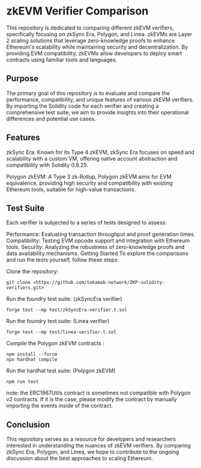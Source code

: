 # zkEVM Verifier Comparison
This repository is dedicated to comparing different zkEVM verifiers, specifically focusing on zkSync Era, Polygon, and Linea. zkEVMs are Layer 2 scaling solutions that leverage zero-knowledge proofs to enhance Ethereum's scalability while maintaining security and decentralization. By providing EVM compatibility, zkEVMs allow developers to deploy smart contracts using familiar tools and languages.

## Purpose
The primary goal of this repository is to evaluate and compare the performance, compatibility, and unique features of various zkEVM verifiers. By importing the Solidity code for each verifier and creating a comprehensive test suite, we aim to provide insights into their operational differences and potential use cases.

## Features
zkSync Era: Known for its Type 4 zkEVM, zkSync Era focuses on speed and scalability with a custom VM, offering native account abstraction and compatibility with Solidity 0.8.25.

Polygon zkEVM: A Type 3 zk-Rollup, Polygon zkEVM aims for EVM equivalence, providing high security and compatibility with existing Ethereum tools, suitable for high-value transactions.

## Test Suite
Each verifier is subjected to a series of tests designed to assess:

Performance: Evaluating transaction throughput and proof generation times.
Compatibility: Testing EVM opcode support and integration with Ethereum tools.
Security: Analyzing the robustness of zero-knowledge proofs and data availability mechanisms.
Getting Started
To explore the comparisons and run the tests yourself, follow these steps:

Clone the repository:
```
git clone <https://github.com/tokamak-network/ZKP-solidity-verifiers.git>
```
Run the foundry test suite: (zkSyncEra verifier) 
```
forge test --mp test/zkSyncEra-verifier.t.sol
```
Run the foundry test suite: (Linea verifier) 
```
forge test --mp test/linea-verifier.t.sol
```

Compile the Polygon zkEVM contracts :
```
npm install --force
npx hardhat compile
```
Run the hardhat test suite: (Polygon zkEVM)
```
npm run test
```
note: the ERC1967Utils contract is sometimes not compatible with Polygon v2 contracts. If it is the case, please modify the contract by manually importing the events inside of the contract.
## Conclusion
This repository serves as a resource for developers and researchers interested in understanding the nuances of zkEVM verifiers. By comparing zkSync Era, Polygon, and Linea, we hope to contribute to the ongoing discussion about the best approaches to scaling Ethereum.